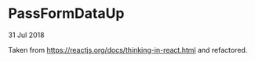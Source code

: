# PassFormDataUp

31 Jul 2018

Taken from https://reactjs.org/docs/thinking-in-react.html and refactored.
